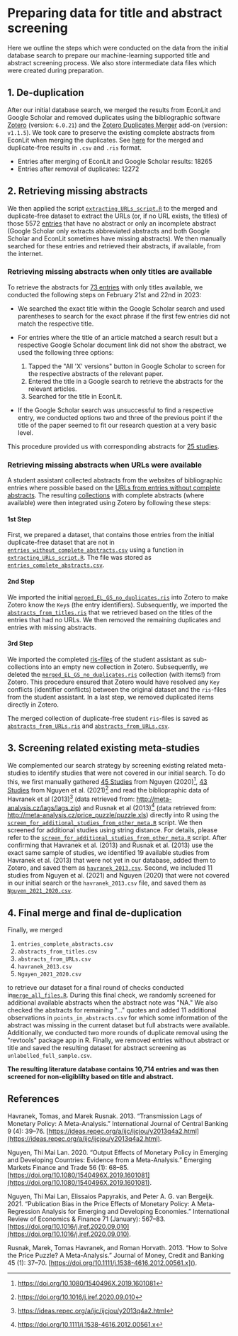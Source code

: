 # Preparing data for title and abstract screening

Here we outline the steps which were conducted on the data from the initial database search to prepare our machine-learning supported title and abstract screening process. We also store intermediate data files which were created during preparation.

## 1. De-duplication

After our initial database search, we merged the results from EconLit and Google Scholar and removed duplicates using the bibliographic software [Zotero](https://www.zotero.org/) (version: `6.0.21`) and the [Zotero Duplicates Merger](https://github.com/frangoud/ZoteroDuplicatesMerger) add-on (version: `v1.1.5`). We took care to preserve the existing complete abstracts from EconLit when merging the duplicates. See [here](merging_of_EL_and_GS_results_and_duplicate_removal) for the merged and duplicate-free results in `.csv` and `.ris` format.

- Entries after merging of EconLit and Google Scholar results: 18265
- Entries after removal of duplicates: 12272

## 2. Retrieving missing abstracts

We then applied the script [`extracting_URLs_script.R`](retrieving_missing_or_incomplete_abstracts/extracting_URLs_script.R) to the merged and duplicate-free dataset to extract the URLs (or, if no URL exists, the titles) of those 5572 [entries](retrieving_missing_or_incomplete_abstracts/entries_without_complete_abstracts.csv) that have no abstract or only an incomplete abstract (Google Scholar only extracts abbreviated abstracts and both Google Scholar and EconLit sometimes have missing abstracts). We then manually searched for these entries and retrieved their abstracts, if available, from the internet.

### Retrieving missing abstracts when only titles are available

To retrieve the abstracts for [73 entries](retrieving_missing_or_incomplete_abstracts/titles/titles1.txt) with only titles available, we conducted the following steps on February 21st and 22nd in 2023:

- We searched the exact title within the Google Scholar search and used parentheses to search for the exact phrase if the first few entries did not match the respective title.

- For entries where the title of an article matched a search result but a respective Google Scholar document link did not show the abstract, we used the following three options:  
  1. Tapped the "All 'X' versions" button in Google Scholar to screen for the respective abstracts of the relevant paper.
  2. Entered the title in a Google search to retrieve the abstracts for the relevant articles.
  3. Searched for the title in EconLit.
  
- If the Google Scholar search was unsuccessful to find a respective entry, we conducted options two and three of the previous point if the title of the paper seemed to fit our research question at a very basic level. 

This procedure provided us with corresponding abstracts for [25 studies](retrieving_missing_or_incomplete_abstracts/abstracts_from_titles.csv).

### Retrieving missing abstracts when URLs were available

A student assistant collected abstracts from the websites of bibliographic entries where possible based on the [URLs from entries without complete abstracts](retrieving_missing_or_incomplete_abstracts/URLs). The resulting [collections](retrieving_missing_or_incomplete_abstracts/RIS_files_from_URLs) with complete abstracts (where available) were then integrated using Zotero by following these steps:

#### 1st Step

First, we prepared a dataset, that contains those entries from the initial duplicate-free dataset that are not in [`entries_without_complete_abstracts.csv`](retrieving_missing_or_incomplete_abstracts/entries_without_complete_abstracts.csv) using a function in [`extracting_URLs_script.R`](retrieving_missing_or_incomplete_abstracts/extracting_URLs_script.R). The file was stored as [`entries_complete_abstracts.csv`](retrieving_missing_or_incomplete_abstracts/entries_complete_abstracts.csv).

#### 2nd Step

We imported the initial [`merged_EL_GS_no_duplicates.ris`](merging_of_EL_and_GS_results_and_duplicate_removal/merged_EL_GS_no_duplicates.ris) into Zotero to make Zotero know the `Key`s (the entry identifiers). Subsequently, we imported the [`abstracts_from_titles.ris`](retrieving_missing_or_incomplete_abstracts/abstracts_from_titles.ris) that we retrieved based on the titles of the entries that had no URLs. We then removed the remaining duplicates and entries with missing abstracts.

#### 3rd Step

We imported the completed [ris-files](retrieving_missing_or_incomplete_abstracts/RIS_files_from_URLs) of the student assistant as sub-collections into an empty new collection in Zotero. Subsequently, we deleted the [`merged_EL_GS_no_duplicates.ris`](merging_of_EL_and_GS_results_and_duplicate_removal/merged_EL_GS_no_duplicates.ris) collection (with items!) from Zotero. This procedure ensured that Zotero would have resolved any `Key` conflicts (identifier conflicts) between the original dataset and the `ris`-files from the student assistant. In a last step, we removed duplicated items directly in Zotero.

The merged collection of duplicate-free student `ris`-files is saved as [`abstracts_from_URLs.ris`](retrieving_missing_or_incomplete_abstracts/abstracts_from_URLs.ris) and [`abstracts_from_URLs.csv`](retrieving_missing_or_incomplete_abstracts/abstracts_from_URLs.csv).

## 3. Screening related existing meta-studies 

We complemented our search strategy by screening existing related meta-studies to identify studies that were not covered in our initial search. To do this, we first manually gathered [45 Studies](studies_from_other_meta_studies/Nguyen_2020.csv) from Nguyen (2020)[^1], [43 Studies](studies_from_other_meta_studies/Nguyen_2021.csv) from Nguyen et al. (2021)[^2] and read the bibliopraphic data of Havranek et al (2013)[^3] (data retrieved from: http://meta-analysis.cz/lags/lags.zip) and Rusnak et al (2013)[^4] (data retrieved from: http://meta-analysis.cz/price_puzzle/puzzle.xls) directly into R using the [`screen_for_additional_studies_from_other_meta.R`](studies_from_other_meta_studies/screen_for_additional_studies_from_other_meta.R) script.  We then screened for additional studies using string distance. For details, please refer to the [`screen_for_additional_studies_from_other_meta.R`](studies_from_other_meta_studies/screen_for_additional_studies_from_other_meta.R) script. After confirming that Havranek et al. (2013) and Rusnak et al. (2013) use the exact same sample of studies, we identified 19 available studies from Havranek et al. (2013) that were not yet in our database, added them to Zotero, and saved them as [`havranek_2013.csv`](studies_from_other_meta_studies/Havranek_2013.csv). Second, we included 11 studies from Nguyen et al. (2021) and Nguyen (2020) that were not covered in our initial search or the `havranek_2013.csv` file, and saved them as [`Nguyen_2021_2020.csv`](studies_from_other_meta_studies/Nguyen_2021_2020.csv).

[^1]: https://doi.org/10.1080/1540496X.2019.1601081
[^2]: https://doi.org/10.1016/j.iref.2020.09.010
[^3]: https://ideas.repec.org/a/ijc/ijcjou/y2013q4a2.html
[^4]: https://doi.org/10.1111/j.1538-4616.2012.00561.x

## 4. Final merge and final de-duplication

Finally, we merged 

1. `entries_complete_abstracts.csv`
2. `abstracts_from_titles.csv`
3. `abstracts_from_URLs.csv`
4. `havranek_2013.csv`
5. `Nguyen_2021_2020.csv`

to retrieve our dataset for a final round of checks conducted in[`merge_all_files.R`](). During this final check, we randomly screened for additional available abstracts when the abstract note was "NA." We also checked the abstracts for remaining "..." quotes and added 11 additional observations in `points_in_abstracts.csv` for which some information of the abstract was missing in the current dataset but full abstracts were available. Additionally, we conducted two more rounds of duplicate removal using the "revtools" package app in R. Finally, we removed entries without abstract or title and saved the resulting dataset for abstract screening as `unlabelled_full_sample.csv`.

__The resulting literature database contains 10,714 entries and was then screened for non-eligiblilty based on title and abstract.__

## References

Havranek, Tomas, and Marek Rusnak. 2013. “Transmission Lags of Monetary Policy: A Meta-Analysis.” International Journal of Central Banking 9 (4): 39–76. [https://ideas.repec.org/a/ijc/ijcjou/y2013q4a2.html](https://ideas.repec.org/a/ijc/ijcjou/y2013q4a2.html). 

Nguyen, Thi Mai Lan. 2020. “Output Effects of Monetary Policy in Emerging and Developing Countries: Evidence from a Meta-Analysis.” Emerging Markets Finance and Trade 56 (1): 68–85. [https://doi.org/10.1080/1540496X.2019.1601081](https://doi.org/10.1080/1540496X.2019.1601081).

Nguyen, Thi Mai Lan, Elissaios Papyrakis, and Peter A. G. van Bergeijk. 2021. “Publication Bias in the Price Effects of Monetary Policy: A Meta-Regression Analysis for Emerging and Developing Economies.” International Review of Economics & Finance 71 (January): 567–83. [https://doi.org/10.1016/j.iref.2020.09.010](https://doi.org/10.1016/j.iref.2020.09.010).

Rusnak, Marek, Tomas Havranek, and Roman Horvath. 2013. “How to Solve the Price Puzzle? A Meta-Analysis.” Journal of Money, Credit and Banking 45 (1): 37–70. [https://doi.org/10.1111/j.1538-4616.2012.00561.x]().

